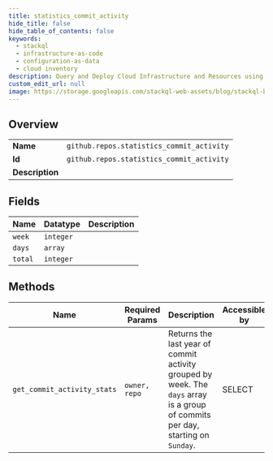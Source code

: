 ```yaml
---
title: statistics_commit_activity
hide_title: false
hide_table_of_contents: false
keywords:
  - stackql
  - infrastructure-as-code
  - configuration-as-data
  - cloud inventory
description: Query and Deploy Cloud Infrastructure and Resources using SQL
custom_edit_url: null
image: https://storage.googleapis.com/stackql-web-assets/blog/stackql-blog-post-featured-image.png
---
```

  
    

## Overview
<table><tbody>
<tr><td><b>Name</b></td><td><code>github.repos.statistics_commit_activity</code></td></tr>
<tr><td><b>Id</b></td><td><code>github.repos.statistics_commit_activity</code></td></tr>
<tr><td><b>Description</b></td><td></td></tr>
</tbody></table>

## Fields
| Name | Datatype | Description |
| ---- | -------- | ----------- |
| `week` | `integer` |  |
| `days` | `array` |  |
| `total` | `integer` |  |
## Methods
| Name | Required Params | Description | Accessible by |
| ---- | --------------- | ----------- | ------------- |
| `get_commit_activity_stats` | `owner, repo` | Returns the last year of commit activity grouped by week. The `days` array is a group of commits per day, starting on `Sunday`. | SELECT |
